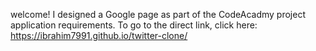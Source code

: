 welcome! 
I designed a Google page as part of the CodeAcadmy project application requirements. 
To go to the direct link, click here: https://ibrahim7991.github.io/twitter-clone/
